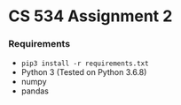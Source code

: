 # CS 534 Assignment 2


### Requirements
- `pip3 install -r requirements.txt`
- Python 3 (Tested on Python 3.6.8)
- numpy
- pandas


